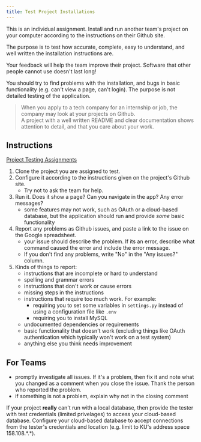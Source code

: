 ```yaml
---
title: Test Project Installations
---
```


This is an individual assignment.  Install and run another team's
project on your computer according to the instructions on their Github site.

The purpose is to test how accurate, complete,
easy to understand, and well written the installation instructions
are.  

Your feedback will help the team improve their project.
Software that other people cannot use doesn't last long!

You should try to find problems with the installation,
and bugs in basic functionality (e.g. can't view a page, can't login).
The purpose is not detailed testing of the application.

> When you apply to a tech company for an internship or job, the company
> may look at your projects on Github.      
> A project with a well written README and clear documentation shows 
> attention to detail, and that you care about your work.

## Instructions

[Project Testing Assignments](http://bit.ly/isp-project-testing)

1. Clone the project you are assigned to test.
2. Configure it according to the instructions given on the project's Github site.  
   - Try not to ask the team for help.
3. Run it.  Does it show a page?  Can you navigate in the app? Any error messages?
   - some features may not work, such as OAuth or a cloud-based database, but the application should run and provide *some* basic functionality
4. Report any problems as Github issues, and paste a link to the issue on the Google spreadsheet.
   - your issue should describe the problem. If its an error, describe what command caused the error and include the error message.
   - If you don't find any problems, write "No" in the "Any issues?" column.
5. Kinds of things to report:
   - instructions that are incomplete or hard to understand
   - spelling and grammar errors
   - instructions that don't work or cause errors
   - missing steps in the instructions
   - instructions that require too much work. For example:
     - requiring you to set some variables in `settings.py` instead of using a configuration file like `.env`
     - requiring you to install MySQL
   - undocumented dependencies or requirements
   - basic functionality that doesn't work (excluding things like OAuth authentication which typically won't work on a test system)
   - anything else you think needs improvement

## For Teams

- promptly investigate all issues.  If it's a problem, then fix it and note what you changed as a comment when you close the issue.  Thank the person who reported the problem.
- if something is not a problem, explain why not in the closing comment

If your project **really** can't run with a local database, then provide the tester with test credentials (limited privelages) to access your cloud-based database. Configure your cloud-based database to accept connections from the tester's credentials and location (e.g. limit to KU's address space 158.108.\*.\*).

